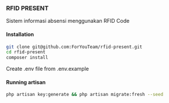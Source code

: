### RFID PRESENT
Sistem informasi absensi menggunakan RFID Code

#### Installation
```bash
git clone git@github.com:ForYouTeam/rfid-present.git
cd rfid-present
composer install
```

Create .env file from .env.example

#### Running artisan
```bash
php artisan key:generate && php artisan migrate:fresh --seed
```